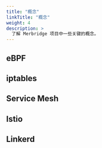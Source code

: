 ```yaml
---
title: "概念"
linkTitle: "概念"
weight: 4
description: >
  了解 Merbridge 项目中一些关键的概念。
---
```


## eBPF

## iptables

## Service Mesh

## Istio

## Linkerd
